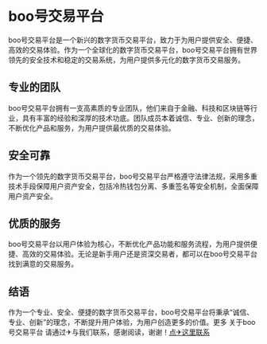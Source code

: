 # boo号交易平台

boo号交易平台是一个新兴的数字货币交易平台，致力于为用户提供安全、便捷、高效的交易体验。作为一个全球化的数字货币交易平台，boo号交易平台拥有世界领先的安全技术和稳定的交易系统，为用户提供多元化的数字货币交易服务。

## 专业的团队

boo号交易平台拥有一支高素质的专业团队，他们来自于金融、科技和区块链等行业，具有丰富的经验和深厚的技术功底。团队成员本着诚信、专业、创新的理念，不断优化产品和服务，为用户提供最优质的交易体验。

## 安全可靠

作为一个领先的数字货币交易平台，boo号交易平台严格遵守法律法规，采用多重技术手段保障用户资产安全，包括冷热钱包分离、多重签名等安全机制，全面保障用户资产安全。

## 优质的服务

boo号交易平台以用户体验为核心，不断优化产品功能和服务流程，为用户提供便捷、高效的交易体验。无论是新手用户还是资深交易者，都可以在boo号交易平台找到满意的交易服务。

## 结语

作为一个专业、安全、便捷的数字货币交易平台，boo号交易平台将秉承“诚信、专业、创新”的理念，不断提升用户体验，为用户创造更多的价值。更多 关于boo号交易平台 请通过✈与我们联系，感谢阅读，谢谢！[点✈这里联系](https://c.k02.cc)